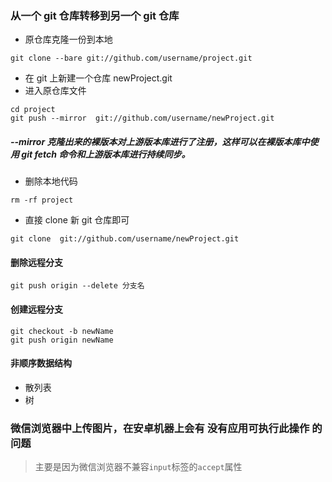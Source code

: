 ### 从一个 git 仓库转移到另一个 git 仓库

- 原仓库克隆一份到本地

```
git clone --bare git://github.com/username/project.git
```

- 在 git 上新建一个仓库 newProject.git
- 进入原仓库文件

```
cd project
git push --mirror  git://github.com/username/newProject.git
```

##### --mirror 克隆出来的裸版本对上游版本库进行了注册，这样可以在裸版本库中使用 git fetch 命令和上游版本库进行持续同步。

- 删除本地代码

```
rm -rf project
```

- 直接 clone 新 git 仓库即可

```
git clone  git://github.com/username/newProject.git
```

#### 删除远程分支

```
git push origin --delete 分支名
```

#### 创建远程分支

```
git checkout -b newName
git push origin newName
```

#### 非顺序数据结构

- 散列表
- 树

### 微信浏览器中上传图片，在安卓机器上会有 没有应用可执行此操作 的问题

> 主要是因为微信浏览器不兼容`input`标签的`accept`属性

